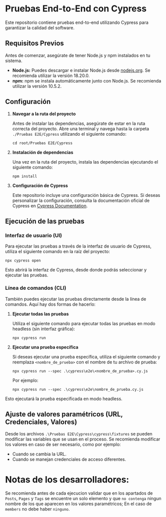 # Pruebas End-to-End con Cypress

Este repositorio contiene pruebas end-to-end utilizando Cypress para garantizar la calidad del software.

## Requisitos Previos

Antes de comenzar, asegúrate de tener Node.js y npm instalados en tu sistema.

- **Node.js:** Puedes descargar e instalar Node.js desde [nodejs.org](https://nodejs.org/). Se recomienda utilizar la versión 18.20.0.
- **npm:** npm se instala automáticamente junto con Node.js. Se recomienda utilizar la versión 10.5.2.

## Configuración

1. **Navegar a la ruta del proyecto**

   Antes de instalar las dependencias, asegúrate de estar en la ruta correcta del proyecto. Abre una terminal y navega hasta la carpeta `./Pruebas E2E/Cypress` utilizando el siguiente comando:

   ```
   cd root/Pruebas E2E/Cypress
   ```

2. **Instalación de dependencias**

   Una vez en la ruta del proyecto, instala las dependencias ejecutando el siguiente comando:

   ```
   npm install
   ```

3. **Configuración de Cypress**

   Este repositorio incluye una configuración básica de Cypress. Si deseas personalizar la configuración, consulta la documentación oficial de Cypress en [Cypress Documentation](https://docs.cypress.io/).

## Ejecución de las pruebas

### Interfaz de usuario (UI)

Para ejecutar las pruebas a través de la interfaz de usuario de Cypress, utiliza el siguiente comando en la raíz del proyecto:

```
npx cypress open
```

Esto abrirá la interfaz de Cypress, desde donde podrás seleccionar y ejecutar las pruebas.

### Línea de comandos (CLI)

También puedes ejecutar las pruebas directamente desde la línea de comandos. Aquí hay dos formas de hacerlo:

1. **Ejecutar todas las pruebas**

   Utiliza el siguiente comando para ejecutar todas las pruebas en modo headless (sin interfaz gráfica):

   ```
   npx cypress run
   ```

2. **Ejecutar una prueba específica**

   Si deseas ejecutar una prueba específica, utiliza el siguiente comando y reemplaza `<nombre_de_prueba>` con el nombre de tu archivo de prueba:

   ```
   npx cypress run --spec .\cypress\e2e\<nombre_de_prueba>.cy.js
   ```

   Por ejemplo:

   ```
   npx cypress run --spec .\cypress\e2e\nombre_de_prueba.cy.js
   ```

Esto ejecutará la prueba especificada en modo headless.

## Ajuste de valores paramétricos (URL, Credenciales, Valores)

Desde los archivos `.\Pruebas E2E\Cypress\cypress\fixtures` se pueden modificar las variables que se usan en el proceso. Se recomienda modificar los valores en caso de ser necesario, como por ejemplo:
- Cuando se cambia la URL.
- Cuando se manejan credenciales de acceso diferentes.

# Notas de los desarrolladores:
Se recomienda antes de cada ejecucion validar que en los apartados de `Posts`, `Pages` y `Tags` se encuentre un solo elemento y que `no contenga` ningun nombre de los que aparecen en los valores paramétricos; En el caso de `members` no debe haber `ninguno`.